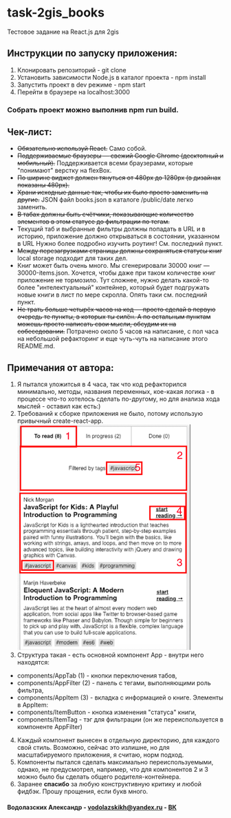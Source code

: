 # task-2gis_books
Тестовое задание на React.js для 2gis

## Инструкции по запуску приложения:
1. Клонировать репозиторий - git clone
2. Установить зависимости  Node.js в каталог проекта - npm install
3. Запустить проект в dev режиме - npm start
4. Перейти в браузере на localhost:3000
### Собрать проект можно выполнив npm run build.

## Чек-лист:
* ~~Обязательно используй React.~~
Само собой.
* ~~Поддерживаемые браузеры — свежий Google Chrome (десктопный и мобильный).~~
Поддерживается всеми браузерами, которые "понимают" верстку на flexBox.
* ~~По ширине виджет должен тянуться от 480px до 1280px (в дизайнах показаны 480px).~~
* ~~Храни исходные данные так, чтобы их было просто заменить на другие.~~
 JSON файл books.json в каталоге /public/date легко заменить.
* ~~В табах должны быть счётчики, показывающие количество элементов в этом статусе до фильтрации по тегам.~~
* Текущий таб и выбранные фильтры должны попадать в URL и в историю, приложение должно открываться в состоянии, указанном в URL
Нужно более подробно изучить роутинг! См. последний пункт.
* ~~Между перезагрузками страницы должны сохраняться статусы книг~~
local storage подходит для таких дел.
* Книг может быть очень много. Мы сгенерировали 30000 книг — 30000-items.json. Хочется, чтобы даже при таком количестве книг приложение не тормозило.
Тут сложнее, нужно делать какой-то более "интелектуальный" контейнер, который будет подгружать новые книги в лист по мере скролла. Опять таки см. последний пункт.
* ~~Не трать больше четырёх часов на код — просто сделай в первую очередь те пункты, в которых ты силён. А по остальным пунктам можешь просто написать свои мысли, обсудим их на собеседовании.~~
Потрачено около 5 часов на написание, с пол часа на небольшой рефакторинг и еще чуть-чуть на написание этого README.md.

## Примечания от автора:
1. Я пытался уложитсья в 4 часа, так что код рефакторился минимально, методы, названия переменных, кое-какая логика - в процессе что-то
хотелось сделать по-другому, но для анализа хода мыслей - оставил как есть:)
2. Требований к сборке приложения не было, потому использую привычный create-react-app.
![Cкрин с компонентами](https://github.com/vodolazskikh/task-2gis_books/raw/master/public/components.png)
3. Структура такая - есть основной компонент App - внутри него находятся:
* components/AppTab (1) - кнопки переключения табов,
* components/AppFilter (2) -  панель с тегами, выполняющими роль фильтра,
* components/AppItem (3) - вкладка с информацией о книге.
Элементы в AppItem:
* components/ItemButton - кнопка изменения "статуса" книги,
* components/ItemTag - тэг для фильтрации (он же переиспользуется в компоненте AppFilter)
4. Каждый компонент вынесен в отдельную директорию, для каждого свой стиль. Возможно, сейчас это излишне, но для масштабируемого приложения,
я считаю, норм подход.
5. Компоненты пытался сделать максимально переиспользуемыми, однако, не предусмотрел, например, что для компонентов 2 и 3 можно было бы
сделать общего родителя-контейнера.
6. Заранее **спасибо** за любую конструктивную критику и любой фидбэк. Прошу прощения, если букв много.
####  Водолазских Александр - vodolazskikh@yandex.ru - [ВК](http://vk.com/vodolazskikh_alexander)